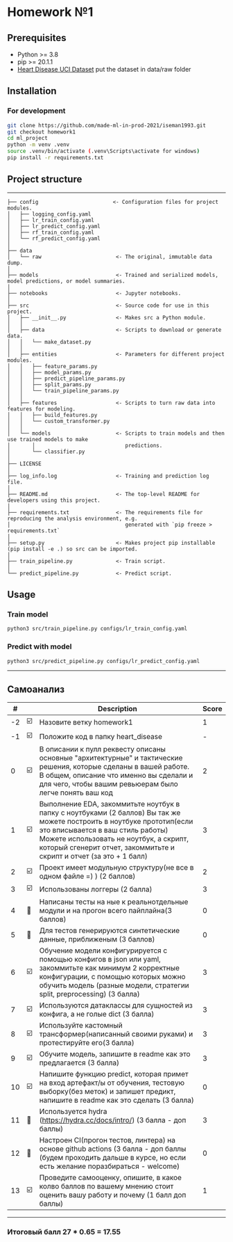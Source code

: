 # Homework №1

## Prerequisites

* Python >= 3.8
* pip >= 20.1.1
* [Heart Disease UCI Dataset](https://www.kaggle.com/ronitf/heart-disease-uci) put the dataset in data/raw folder

## Installation

### For development

```bash
git clone https://github.com/made-ml-in-prod-2021/iseman1993.git
git checkout homework1
cd ml_project
python -m venv .venv
source .venv/bin/activate (.venv\Scripts\activate for windows)
pip install -r requirements.txt
```


## Project structure

------------

    ├── config                        <- Configuration files for project modules.
    │   ├── logging_config.yaml
    │   ├── lr_train_config.yaml
    │   ├── lr_predict_config.yaml
    │   ├── rf_train_config.yaml
    │   └── rf_predict_config.yaml
    │
    ├── data
    │   └── raw                        <- The original, immutable data dump.
    │
    ├── models                         <- Trained and serialized models, model predictions, or model summaries.
    │
    ├── notebooks                      <- Jupyter notebooks.
    │
    ├── src                            <- Source code for use in this project.
    │   ├── __init__.py                <- Makes src a Python module.
    │   │
    │   ├── data                       <- Scripts to download or generate data.
    │   │   └── make_dataset.py
    │   │
    │   ├── entities                   <- Parameters for different project modules.
    │   │   ├── feature_params.py
    │   │   ├── model_params.py
    │   │   ├── predict_pipeline_params.py
    │   │   ├── split_params.py
    │   │   └── train_pipeline_params.py    
    │   │
    │   ├── features                   <- Scripts to turn raw data into features for modeling.
    │   │   ├── build_features.py
    │   │   └── custom_transformer.py  
    │   │
    │   └── models                     <- Scripts to train models and then use trained models to make
    │       │                             predictions.
    │       └── classifier.py
    │
    ├── LICENSE
    │
    ├── log_info.log                   <- Training and prediction log file.
    │
    ├── README.md                      <- The top-level README for developers using this project.
    │
    ├── requirements.txt               <- The requirements file for reproducing the analysis environment, e.g.
    │                                     generated with `pip freeze > requirements.txt`
    │
    ├── setup.py                       <- Makes project pip installable (pip install -e .) so src can be imported.
    │
    ├── train_pipeline.py              <- Train script.
    │
    └── predict_pipeline.py            <- Predict script.




## Usage


### Train model

```bash
python3 src/train_pipeline.py configs/lr_train_config.yaml
```

### Predict with model

```bash
python3 src/predict_pipeline.py configs/lr_predict_config.yaml
```



------------

## Самоанализ


| # |  | Description | Score |
| --- | --- | --- | --- |
| -2 | :ballot_box_with_check: | Назовите ветку homework1 | 1 |
| -1 | :ballot_box_with_check: | Положите код в папку heart_disease | - |
| 0 | :ballot_box_with_check: | В описании к пулл реквесту описаны основные "архитектурные" и тактические решения, которые сделаны в вашей работе. В общем, описание что именно вы сделали и для чего, чтобы вашим ревьюерам было легче понять ваш код | 2 |
| 1 | :ballot_box_with_check:| Выполнение EDA, закоммитьте ноутбук в папку с ноутбуками (2 баллов) Вы так же можете построить в ноутбуке прототип(если это вписывается в ваш стиль работы) Можете использовать не ноутбук, а скрипт, который сгенерит отчет, закоммитьте и скрипт и отчет (за это + 1 балл) | 3 |
| 2 | :ballot_box_with_check: | Проект имеет модульную структуру(не все в одном файле =) ) (2 баллов) | 2 |
| 3 | :ballot_box_with_check: | Использованы логгеры (2 балла) | 3 |
| 4 | :black_square_button: | Написаны тесты на ные к реальнотдельные модули и на прогон всего пайплайна(3 баллов) | 0 |
| 5 | :black_square_button: | Для тестов генерируются синтетические данные, приближеным (3 баллов) | 0 |
| 6 | :ballot_box_with_check: | Обучение модели конфигурируется с помощью конфигов в json или yaml, закоммитьте как минимум 2 корректные конфигурации, с помощью которых можно обучить модель (разные модели, стратегии split, preprocessing) (3 балла) | 3 | 
| 7 | :ballot_box_with_check: | Используются датаклассы для сущностей из конфига, а не голые dict (3 балла) | 3 |
| 8 | :ballot_box_with_check: | Используйте кастомный трансформер(написанный своими руками) и протестируйте его(3 балла) | 3 |
| 9 | :ballot_box_with_check: | Обучите модель, запишите в readme как это предлагается (3 балла) | 3 |
| 10 | :ballot_box_with_check: |Напишите функцию predict, которая примет на вход артефакт/ы от обучения, тестовую выборку(без меток) и запишет предикт, напишите в readme как это сделать (3 балла) | 0 |
| 11 | :black_square_button: | Используется hydra  (https://hydra.cc/docs/intro/) (3 балла - доп баллы) | 3 |
| 12 | :black_square_button: | Настроен CI(прогон тестов, линтера) на основе github actions  (3 балла - доп баллы (будем проходить дальше в курсе, но если есть желание поразбираться - welcome) | 0 | 
| 13 | :ballot_box_with_check: | Проведите самооценку, опишите, в какое колво баллов по вашему мнению стоит оценить вашу работу и почему (1 балл доп баллы) | 1 |

------------

### Итоговый балл 27 * 0.65  = 17.55
